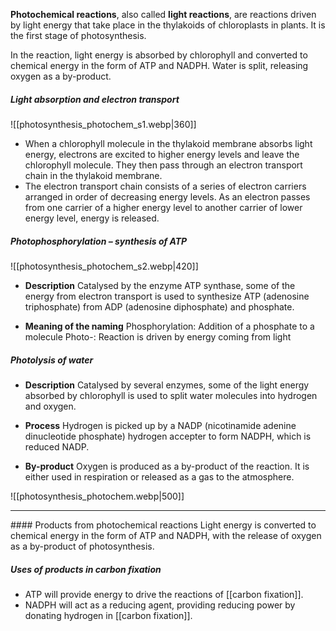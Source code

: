 **Photochemical reactions**, also called **light reactions**, are reactions driven by light energy that take place in the thylakoids of chloroplasts in plants. It is the first stage of photosynthesis.

In the reaction, light energy is absorbed by chlorophyll and converted to chemical energy in the form of ATP and NADPH. Water is split, releasing oxygen as a by-product.

##### Light absorption and electron transport
![[photosynthesis_photochem_s1.webp|360]]

- When a chlorophyll molecule in the thylakoid membrane absorbs light energy, electrons are excited to higher energy levels and leave the chlorophyll molecule. They then pass through an electron transport chain in the thylakoid membrane.
- The electron transport chain consists of a series of electron carriers arranged in order of decreasing energy levels. As an electron passes from one carrier of a higher energy level to another carrier of lower energy level, energy is released.

##### Photophosphorylation – synthesis of ATP
![[photosynthesis_photochem_s2.webp|420]]

- **Description**
  Catalysed by the enzyme ATP synthase, some of the energy from electron transport is used to synthesize ATP (adenosine triphosphate) from ADP (adenosine diphosphate) and phosphate.

- **Meaning of the naming**
  Phosphorylation: Addition of a phosphate to a molecule
  Photo-: Reaction is driven by energy coming from light

##### Photolysis of water
- **Description**
  Catalysed by several enzymes, some of the light energy absorbed by chlorophyll is used to split water molecules into hydrogen and oxygen.

- **Process**
  Hydrogen is picked up by a NADP (nicotinamide adenine dinucleotide phosphate) hydrogen accepter to form NADPH, which is reduced NADP.

- **By-product**
  Oxygen is produced as a by-product of the reaction. It is either used in respiration or released as a gas to the atmosphere.


![[photosynthesis_photochem.webp|500]]

<hr>
#### Products from photochemical reactions
Light energy is converted to chemical energy in the form of ATP and NADPH, with the release of oxygen as a by-product of photosynthesis.

##### Uses of products in carbon fixation
- ATP will provide energy to drive the reactions of [[carbon fixation]].
- NADPH will act as a reducing agent, providing reducing power by donating hydrogen in [[carbon fixation]].
